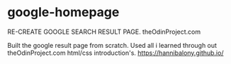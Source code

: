 # google-homepage
RE-CREATE GOOGLE SEARCH RESULT PAGE.
theOdinProject.com



Built the google result page from scratch. Used all i learned through out theOdinProject.com html/css introduction's.
https://hannibalony.github.io/

